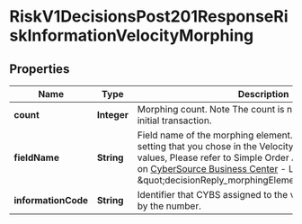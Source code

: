 
# RiskV1DecisionsPost201ResponseRiskInformationVelocityMorphing

## Properties
Name | Type | Description | Notes
------------ | ------------- | ------------- | -------------
**count** | **Integer** | Morphing count. Note The count is not returned for the initial transaction. |  [optional]
**fieldName** | **String** | Field name of the morphing element. specified by the setting that you chose in the Velocity Editor. For all possible values, Please refer to Simple Order API Developer Guide  on [CyberSource Business Center](https://ebc2.cybersource.com/ebc2/) - Look for &#39;Reply Fields&#39;: \&quot;decisionReply_morphingElement_#_fieldName\&quot;.  |  [optional]
**informationCode** | **String** | Identifier that CYBS assigned to the velocity rule specified by the number. |  [optional]



